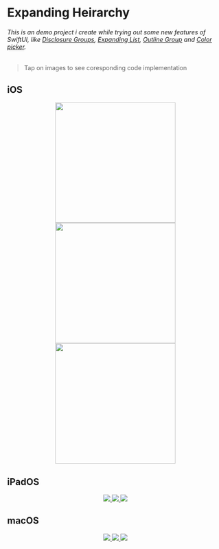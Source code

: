 # Expanding Heirarchy

###### This is an demo project i create while trying out some new features of SwiftUI, like [Disclosure Groups](https://developer.apple.com/documentation/swiftui/disclosuregroup), [Expanding List](https://developer.apple.com/documentation/swiftui/list/init(_:children:selection:rowcontent:)-70k8w), [Outline Group](https://developer.apple.com/documentation/swiftui/outlinegroup) and [Color picker](https://developer.apple.com/documentation/swiftui/colorpicker).

> Tap on images to see coresponding code implementation

## iOS
<p align="center">
<a href = "Shared/OutlineView.swift">
<img src="Screenshots/OutlineGroupiOS.png" width=280>
</a>
<img src="Screenshots/ExpandingListiOS.png" width= 280>
<img src="Screenshots/DisclosureGroupiOS.png" width= 280>
</p>

## iPadOS
<p align="center">
<a href = "Shared/OutlineView.swift">
  <img src="Screenshots/OutlineGroupiPad.png">
</a>
<a href = "Shared/HierarchyList.swift">
  <img src="Screenshots/ExpandingListiPad.png">
</a>
<a href = "Shared/DisclosureView.swift">
  <img src="Screenshots/DisclosureGroupiPad.png">
</a>
</p>


## macOS
<p align="center">
<a href = "Shared/OutlineView.swift">
  <img src="Screenshots/OutlineGroupMac.png">
</a>
<a href = "Shared/HierarchyList.swift">
  <img src="Screenshots/ExpandingListMac.png">
</a>
<a href = "Shared/DisclosureView.swift">
  <img src="Screenshots/DisclosureGroupMac.png">
</a>
</p>




